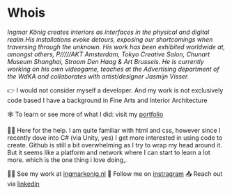 # Whois

*Ingmar König creates interiors as interfaces in the physical and digital realm.His 
installations evoke detours, exposing our shortcomings when traversing through the unknown.
His work has been exhibited worldwide at, amongst others, P/////AKT Amsterdam, 
Tokyo Creative Salon, Chunart Museum Shanghai, Stroom Den Haag & Art Brussels.
He is currently working on his own videogame, teaches at the Advertising 
department of the WdKA and collaborates with artist/designer Jasmijn Visser.*

👉 I would not consider myself a developer. And my work is not exclusively code based I have a background in Fine Arts and Interior Architecture

🕸️ To learn or see more of what I did: visit my [portfolio](https://www.ingmarkonig.nl)

🤦‍♂️ Here for the help. I am quite familiar with html and css, however since I recently dove into C# (via Unity, yes) I get more interested in using code to create. Github is still a bit overwhelming as I try to wrap my head around it. But it seems like a platform and network where I can start to learn a lot more. which is the one thing i love doing,.

👷‍♂️ See my work at [ingmarkonig.nl](https://www.ingmarkonig.nl)
📸 Follow me on [instragram](https://www.instagram.com/iganmr)
📤 Reach out via [linkedin](https://www.linkedin.com/in/iganmr)
